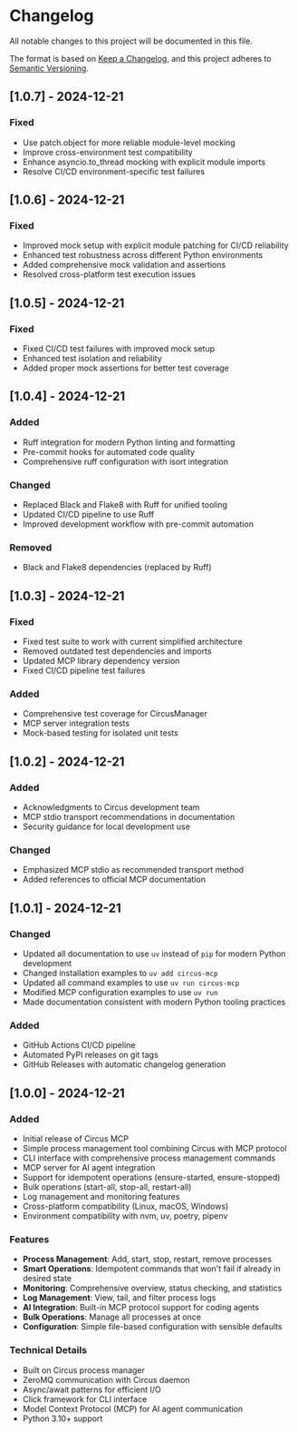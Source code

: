 # Changelog

All notable changes to this project will be documented in this file.

The format is based on [Keep a Changelog](https://keepachangelog.com/en/1.0.0/),
and this project adheres to [Semantic Versioning](https://semver.org/spec/v2.0.0.html).

## [1.0.7] - 2024-12-21

### Fixed
- Use patch.object for more reliable module-level mocking
- Improve cross-environment test compatibility
- Enhance asyncio.to_thread mocking with explicit module imports
- Resolve CI/CD environment-specific test failures

## [1.0.6] - 2024-12-21

### Fixed
- Improved mock setup with explicit module patching for CI/CD reliability
- Enhanced test robustness across different Python environments
- Added comprehensive mock validation and assertions
- Resolved cross-platform test execution issues

## [1.0.5] - 2024-12-21

### Fixed
- Fixed CI/CD test failures with improved mock setup
- Enhanced test isolation and reliability
- Added proper mock assertions for better test coverage

## [1.0.4] - 2024-12-21

### Added
- Ruff integration for modern Python linting and formatting
- Pre-commit hooks for automated code quality
- Comprehensive ruff configuration with isort integration

### Changed
- Replaced Black and Flake8 with Ruff for unified tooling
- Updated CI/CD pipeline to use Ruff
- Improved development workflow with pre-commit automation

### Removed
- Black and Flake8 dependencies (replaced by Ruff)

## [1.0.3] - 2024-12-21

### Fixed
- Fixed test suite to work with current simplified architecture
- Removed outdated test dependencies and imports
- Updated MCP library dependency version
- Fixed CI/CD pipeline test failures

### Added
- Comprehensive test coverage for CircusManager
- MCP server integration tests
- Mock-based testing for isolated unit tests

## [1.0.2] - 2024-12-21

### Added
- Acknowledgments to Circus development team
- MCP stdio transport recommendations in documentation
- Security guidance for local development use

### Changed
- Emphasized MCP stdio as recommended transport method
- Added references to official MCP documentation

## [1.0.1] - 2024-12-21

### Changed
- Updated all documentation to use `uv` instead of `pip` for modern Python development
- Changed installation examples to `uv add circus-mcp`
- Updated all command examples to use `uv run circus-mcp`
- Modified MCP configuration examples to use `uv run`
- Made documentation consistent with modern Python tooling practices

### Added
- GitHub Actions CI/CD pipeline
- Automated PyPI releases on git tags
- GitHub Releases with automatic changelog generation

## [1.0.0] - 2024-12-21

### Added
- Initial release of Circus MCP
- Simple process management tool combining Circus with MCP protocol
- CLI interface with comprehensive process management commands
- MCP server for AI agent integration
- Support for idempotent operations (ensure-started, ensure-stopped)
- Bulk operations (start-all, stop-all, restart-all)
- Log management and monitoring features
- Cross-platform compatibility (Linux, macOS, Windows)
- Environment compatibility with nvm, uv, poetry, pipenv

### Features
- **Process Management**: Add, start, stop, restart, remove processes
- **Smart Operations**: Idempotent commands that won't fail if already in desired state
- **Monitoring**: Comprehensive overview, status checking, and statistics
- **Log Management**: View, tail, and filter process logs
- **AI Integration**: Built-in MCP protocol support for coding agents
- **Bulk Operations**: Manage all processes at once
- **Configuration**: Simple file-based configuration with sensible defaults

### Technical Details
- Built on Circus process manager
- ZeroMQ communication with Circus daemon
- Async/await patterns for efficient I/O
- Click framework for CLI interface
- Model Context Protocol (MCP) for AI agent communication
- Python 3.10+ support
